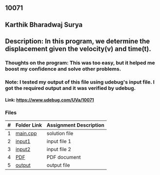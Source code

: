 ## 10071 
## Karthik Bharadwaj Surya

## Description: In this program, we determine the displacement given the velocity(v) and time(t).

### Thoughts on the program: This was too easy, but it helped me boost my confidence and solve other problems. 

### Note: I tested my output of this file using udebug's input file. I got the required output and it was verified by udebug. 
#### Link: https://www.udebug.com/UVa/10071

### Files

|   #   | Folder Link                            | Assignment Description                               |
| :---: | -------------------------------------- | ---------------------------------------------------- |
|   1   | [main.cpp](./main.cpp)                 | solution file                                        |
|   2   | [input1](./in1)                    | input file 1                                         |
|   3   | [input2](./in2)                    | input file 2                                         |
|   4   | [PDF](./p10071.pdf)                    | PDF document                                         |
|   5   | [output](./out.txt)                    | output file                                        |
